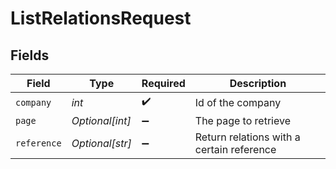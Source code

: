 # ListRelationsRequest


## Fields

| Field                                     | Type                                      | Required                                  | Description                               |
| ----------------------------------------- | ----------------------------------------- | ----------------------------------------- | ----------------------------------------- |
| `company`                                 | *int*                                     | :heavy_check_mark:                        | Id of the company                         |
| `page`                                    | *Optional[int]*                           | :heavy_minus_sign:                        | The page to retrieve                      |
| `reference`                               | *Optional[str]*                           | :heavy_minus_sign:                        | Return relations with a certain reference |